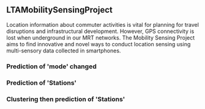 ## LTAMobilitySensingProject
Location information about commuter activities is vital for planning for travel disruptions and infrastructural development. However, GPS connectivity is lost when underground in our MRT networks. The Mobility Sensing Project aims to find innovative and novel ways to conduct location sensing using multi-sensory data collected in smartphones.

### Prediction of 'mode' changed
### Prediction of 'Stations'
### Clustering then prediction of 'Stations'
